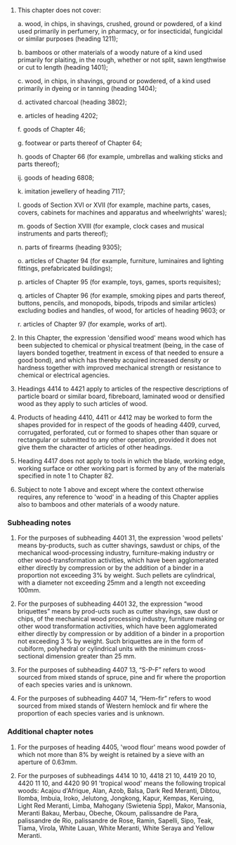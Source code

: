 1. This chapter does not cover:

    a. wood, in chips, in shavings, crushed, ground or powdered, of a kind used primarily in perfumery, in pharmacy, or for insecticidal, fungicidal or similar purposes (heading 1211);
    
    b. bamboos or other materials of a woody nature of a kind used primarily for plaiting, in the rough, whether or not split, sawn lengthwise or cut to length (heading 1401);
    
    c. wood, in chips, in shavings, ground or powdered, of a kind used primarily in dyeing or in tanning (heading 1404);
    
    d. activated charcoal (heading 3802);
    
    e. articles of heading 4202;
    
    f. goods of Chapter 46;
    
    g. footwear or parts thereof of Chapter 64;
    
    h. goods of Chapter 66 (for example, umbrellas and walking sticks and parts thereof);
    
    ij. goods of heading 6808;
    
    k. imitation jewellery of heading 7117;
    
    l. goods of Section XVI or XVII (for example, machine parts, cases, covers, cabinets for machines and apparatus and wheelwrights' wares);
    
    m. goods of Section XVIII (for example, clock cases and musical instruments and parts thereof);
    
    n. parts of firearms (heading 9305);
    
    o. articles of Chapter 94 (for example, furniture, luminaires and lighting fittings, prefabricated buildings);
    
    p. articles of Chapter 95 (for example, toys, games, sports requisites);
    
    q. articles of Chapter 96 (for example, smoking pipes and parts thereof, buttons, pencils, and monopods, bipods, tripods and similar articles) excluding bodies and handles, of wood, for articles of heading 9603; or
    
    r. articles of Chapter 97 (for example, works of art).

2. In this Chapter, the expression 'densified wood' means wood which has been subjected to chemical or physical treatment (being, in the case of layers bonded together, treatment in excess of that needed to ensure a good bond), and which has thereby acquired increased density or hardness together with improved mechanical strength or resistance to chemical or electrical agencies.

3. Headings 4414 to 4421 apply to articles of the respective descriptions of particle board or similar board, fibreboard, laminated wood or densified wood as they apply to such articles of wood.

4. Products of heading 4410, 4411 or 4412 may be worked to form the shapes provided for in respect of the goods of heading 4409, curved, corrugated, perforated, cut or formed to shapes other than square or rectangular or submitted to any other operation, provided it does not give them the character of articles of other headings.

5. Heading 4417 does not apply to tools in which the blade, working edge, working surface or other working part is formed by any of the materials specified in note 1 to Chapter 82.

6. Subject to note 1 above and except where the context otherwise requires, any reference to 'wood' in a heading of this Chapter applies also to bamboos and other materials of a woody nature.

### Subheading notes

1. For the purposes of subheading 4401 31, the expression 'wood pellets' means by-products, such as cutter shavings, sawdust or chips, of the mechanical wood-processing industry, furniture-making industry or other wood-transformation activities, which have been agglomerated either directly by compression or by the addition of a binder in a proportion not exceeding 3% by weight. Such pellets are cylindrical, with a diameter not exceeding 25mm and a length not exceeding 100mm.

2. For the purposes of subheading 4401 32, the expression “wood briquettes” means by prod-ucts such as cutter shavings, saw dust or chips, of the mechanical wood processing industry, furniture making or other wood transformation activities, which have been agglomerated either directly by compression or by addition of a binder in a proportion not exceeding 3 % by weight. Such briquettes are in the form of cubiform, polyhedral or cylindrical units with the minimum cross-sectional dimension greater than 25 mm. 

3. For the purposes of subheading 4407 13, “S-P-F” refers to wood sourced from mixed stands of spruce, pine and fir where the proportion of each species varies and is unknown. 

4. For the purposes of subheading 4407 14, “Hem-fir” refers to wood sourced from mixed stands of Western hemlock and fir where the proportion of each species varies and is unknown.  

### Additional chapter notes

1. For the purposes of heading 4405, 'wood flour' means wood powder of which not more than 8% by weight is retained by a sieve with an aperture of 0.63mm.

2. For the purposes of subheadings 4414 10 10, 4418 21 10, 4419 20 10, 4420 11 10, and 4420 90 91 'tropical wood' means the following tropical woods: Acajou d'Afrique, Alan, Azob, Balsa, Dark Red Meranti, Dibtou, Ilomba, Imbuia, Iroko, Jelutong, Jongkong, Kapur, Kempas, Keruing, Light Red Meranti, Limba, Mahogany (Swietenia Spp), Makor, Mansonia, Meranti Bakau, Merbau, Obeche, Okoum, palissandre de Para, palissandre de Rio, palissandre de Rose, Ramin, Sapelli, Sipo, Teak, Tiama, Virola, White Lauan, White Meranti, White Seraya and Yellow Meranti.
